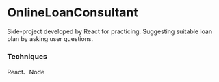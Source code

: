 # OnlineLoanConsultant
Side-project developed by React for practicing. 
Suggesting suitable loan plan by asking user questions.

### Techniques
React、Node
